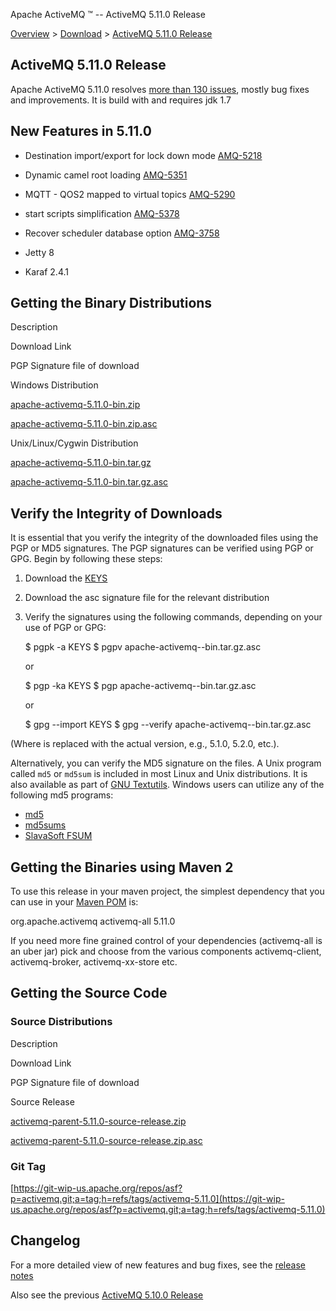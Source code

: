 Apache ActiveMQ ™ -- ActiveMQ 5.11.0 Release 

[Overview](overview.md) > [Download](OverviewOverview/Overview/download.md) > [ActiveMQ 5.11.0 Release](Overview/Download/activemq-5110-release.md)


ActiveMQ 5.11.0 Release
-----------------------

Apache ActiveMQ 5.11.0 resolves [more than 130 issues](https://issues.apache.org/jira/issues/?jql=fixVersion%20%3D%205.11.0%20AND%20project%20%3D%20AMQ), mostly bug fixes and improvements. It is build with and requires jdk 1.7

New Features in 5.11.0
----------------------

*   Destination import/export for lock down mode [AMQ-5218](https://issues.apache.org/jira/browse/AMQ-5218)
*   Dynamic camel root loading [AMQ-5351](https://issues.apache.org/jira/browse/AMQ-5351)
    
*   MQTT - QOS2 mapped to virtual topics [AMQ-5290](https://issues.apache.org/jira/browse/AMQ-5290)
    
*   start scripts simplification [AMQ-5378](https://issues.apache.org/jira/browse/AMQ-5378)
*   Recover scheduler database option [AMQ-3758](https://issues.apache.org/jira/browse/AMQ-3758)
*   Jetty 8
*   Karaf 2.4.1

Getting the Binary Distributions
--------------------------------

Description

Download Link

PGP Signature file of download

Windows Distribution

[apache-activemq-5.11.0-bin.zip](http://archive.apache.org/dist/activemq/5.11.0/apache-activemq-5.11.0-bin.zip)

[apache-activemq-5.11.0-bin.zip.asc](http://archive.apache.org/dist/activemq/5.11.0/apache-activemq-5.11.0-bin.zip.asc)

Unix/Linux/Cygwin Distribution

[apache-activemq-5.11.0-bin.tar.gz](http://archive.apache.org/dist/activemq/5.11.0/apache-activemq-5.11.0-bin.tar.gz)

[apache-activemq-5.11.0-bin.tar.gz.asc](http://archive.apache.org/dist/activemq/5.11.0/apache-activemq-5.11.0-bin.tar.gz.asc)

Verify the Integrity of Downloads
---------------------------------

It is essential that you verify the integrity of the downloaded files using the PGP or MD5 signatures. The PGP signatures can be verified using PGP or GPG. Begin by following these steps:

1.  Download the [KEYS](http://www.apache.org/dist/activemq/KEYS)
2.  Download the asc signature file for the relevant distribution
3.  Verify the signatures using the following commands, depending on your use of PGP or GPG:
    
    $ pgpk -a KEYS
    $ pgpv apache-activemq-<version>-bin.tar.gz.asc
    
    or
    
    $ pgp -ka KEYS
    $ pgp apache-activemq-<version>-bin.tar.gz.asc
    
    or
    
    $ gpg --import KEYS
    $ gpg --verify apache-activemq-<version>-bin.tar.gz.asc
    

(Where <version> is replaced with the actual version, e.g., 5.1.0, 5.2.0, etc.).

Alternatively, you can verify the MD5 signature on the files. A Unix program called `md5` or `md5sum` is included in most Linux and Unix distributions. It is also available as part of [GNU Textutils](http://www.gnu.org/software/textutils/textutils.html). Windows users can utilize any of the following md5 programs:

*   [md5](http://www.fourmilab.ch/md5/)
*   [md5sums](http://www.pc-tools.net/win32/md5sums/)
*   [SlavaSoft FSUM](http://www.slavasoft.com/fsum/)

Getting the Binaries using Maven 2
----------------------------------

To use this release in your maven project, the simplest dependency that you can use in your [Maven POM](http://maven.apache.org/guides/introduction/introduction-to-the-pom.html) is:

<dependency>
  <groupId>org.apache.activemq</groupId>
  <artifactId>activemq-all</artifactId>
  <version>5.11.0</version>
</dependency>

If you need more fine grained control of your dependencies (activemq-all is an uber jar) pick and choose from the various components activemq-client, activemq-broker, activemq-xx-store etc.

Getting the Source Code
-----------------------

### Source Distributions

Description

Download Link

PGP Signature file of download

Source Release

[activemq-parent-5.11.0-source-release.zip](http://archive.apache.org/dist/activemq/5.11.0/activemq-parent-5.11.0-source-release.zip)

[activemq-parent-5.11.0-source-release.zip.asc](https://archive.apache.org/dist/activemq/5.11.0/activemq-parent-5.11.0-source-release.zip.asc)

### Git Tag

[https://git-wip-us.apache.org/repos/asf?p=activemq.git;a=tag;h=refs/tags/activemq-5.11.0](https://git-wip-us.apache.org/repos/asf?p=activemq.git;a=tag;h=refs/tags/activemq-5.11.0)

Changelog
---------

For a more detailed view of new features and bug fixes, see the [release notes](https://issues.apache.org/jira/secure/ReleaseNote.jspa?version=12324951&projectId=12311210)

Also see the previous [ActiveMQ 5.10.0 Release](Overview/DownloadOverview/Download/Overview/Download/activemq-5100-release.md)


